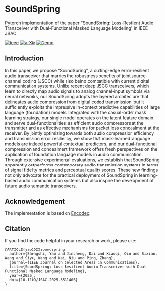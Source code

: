 
# SoundSpring

Pytorch implementation of the paper "SoundSpring: Loss-Resilient Audio Transceiver with Dual-Functional Masked Language Modeling" in IEEE JSAC.


[![ieee](https://img.shields.io/badge/IEEE-blue.svg)](https://ieeexplore.ieee.org/abstract/document/10845854)&nbsp;[![arXiv](https://img.shields.io/badge/arXiv%20paper-2501.12696-b31b1b.svg)](https://arxiv.org/abs/2501.12696)&nbsp;[![Demo](https://img.shields.io/badge/Demo-green.svg)](https://semcomm.github.io/ResilientAudio/)&nbsp;


## Introduction

In this paper, we propose “SoundSpring”, a cutting-edge error-resilient audio transceiver that marries the robustness benefits of joint source-channel coding (JSCC) while also being compatible with current digital communication systems. Unlike recent deep JSCC transceivers, which learn to directly map audio signals to analog channel-input symbols via neural networks, our SoundSpring adopts the layered architecture that delineates audio compression from digital coded transmission, but it sufficiently exploits the impressive in-context predictive capabilities of large language (foundation) models. Integrated with the casual-order mask learning strategy, our single model operates on the latent feature domain and serve dual-functionalities: as efficient audio compressors at the transmitter and as effective mechanisms for packet loss concealment at the receiver. By jointly optimizing towards both audio compression efficiency and transmission error resiliency, we show that mask-learned language models are indeed powerful contextual predictors, and our dual-functional compression and concealment framework offers fresh perspectives on the application of foundation language models in audio communication. Through extensive experimental evaluations, we establish that SoundSpring apparently outperforms contemporary audio transmission systems in terms of signal fidelity metrics and perceptual quality scores. These new findings not only advocate for the practical deployment of SoundSpring in learning-based audio communication systems but also inspire the development of future audio semantic transceivers.



## Acknowledgement

The implementation is based on [Encodec](https://github.com/facebookresearch/encodec/).

## Citation
If you find the code helpful in your research or work, please cite:
```
@ARTICLE{yao2025soundspring,
  author={Shengshi, Yao and Jincheng, Dai and Xiaoqi, Qin and Sixian, Wang and Siye, Wang and Kai, Niu and Ping, Zhang},
  journal={IEEE Journal on Selected Areas in Communications}, 
  title={SoundSpring: Loss-Resilient Audio Transceiver with Dual-Functional Masked Language Modeling}, 
  year={2025},
  doi={10.1109/JSAC.2025.3531406}
}
```

